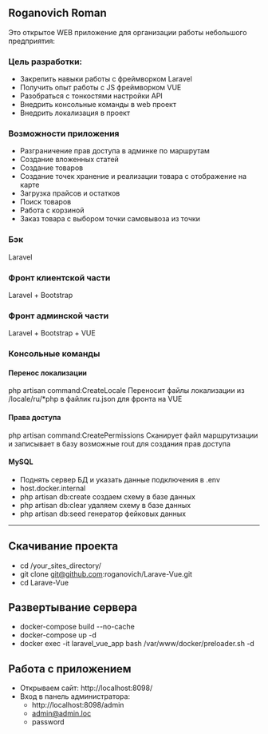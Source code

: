 ## Roganovich Roman

Это открытое WEB приложение для организации работы небольшого предприятия:

### Цель разработки:
 - Закрепить навыки работы с фреймворком Laravel
 - Получить опыт работы с JS фреймворком VUE
 - Разобраться с тонкостями настройки API
 - Внедрить консольные команды в web проект
 - Внедрить локализация в проект

### Возможности приложения
 - Разграничение прав доступа в админке по маршрутам
 - Создание вложенных статей
 - Создание товаров
 - Создание точек хранение и реализации товара с отображение на карте
 - Загрузка прайсов и остатков
 - Поиск товаров
 - Работа с корзиной
 - Заказ товара с выбором точки самовывоза из точки

### Бэк 
Laravel

### Фронт клиентской части
Laravel + Bootstrap

### Фронт админской части
Laravel + Bootstrap + VUE

### Консольные команды

#### Перенос локализации
php artisan command:CreateLocale
Переносит файлы локализации из /locale/ru/*php в файлик ru.json для фронта на VUE

#### Права доступа
php artisan command:CreatePermissions
Сканирует файл маршрутизации и записывает в базу возможные rout для создания прав доступа

#### MySQL
 - Поднять сервер БД и указать данные подключения в .env
 - host.docker.internal
 - php artisan db:create создаем схему в базе данных
 - php artisan db:clear удаляем схему в базе данных
 - php artisan db:seed генератор фейковых данных

---
## Скачивание проекта
- cd /your_sites_directory/
- git clone git@github.com:roganovich/Larave-Vue.git
- cd Larave-Vue

## Развертывание сервера
 - docker-compose build --no-cache
 - docker-compose up -d
 - docker exec -it laravel_vue_app bash /var/www/docker/preloader.sh -d

## Работа с приложением
 - Открываем сайт: http://localhost:8098/
 - Вход в панель администратора:
   - http://localhost:8098/admin
   - admin@admin.loc
   - password
